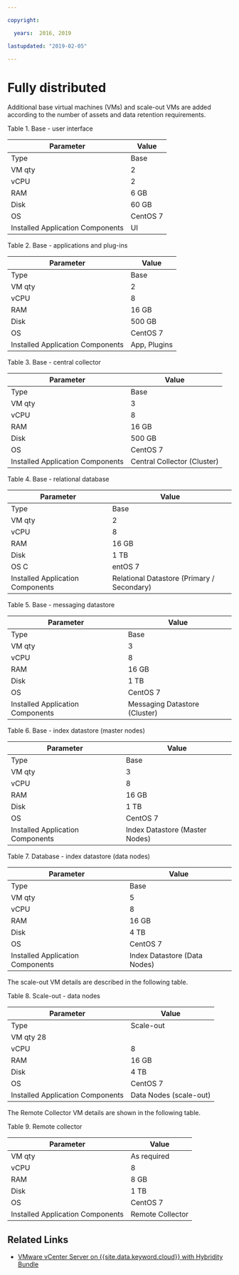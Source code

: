 ```yaml
---

copyright:

  years:  2016, 2019

lastupdated: "2019-02-05"

---
```


# Fully distributed

Additional base virtual machines (VMs) and scale-out VMs are added according to the number of assets and data retention requirements.

Table 1. Base - user interface

|Parameter	|Value|
|---|---|
|Type	|Base|
|VM qty	|2|
|vCPU	|2|
|RAM	|6 GB|
|Disk	|60 GB|
|OS	|CentOS 7|
|Installed Application Components	|UI|

Table 2. Base - applications and plug-ins

|Parameter	|Value|
|---|---|
|Type	|Base|
|VM qty	|2|
|vCPU	|8|
|RAM	|16 GB|
|Disk	|500 GB|
|OS	|CentOS 7|
|Installed Application Components	|App, Plugins|

Table 3. Base - central collector

|Parameter	|Value |
|---|---|
|Type	|Base |
|VM qty	|3 |
|vCPU	|8 |
|RAM	|16 GB |
|Disk	|500 GB |
|OS	|CentOS 7 |
|Installed Application Components	|Central Collector (Cluster) |

Table 4. Base - relational database

|Parameter	|Value |
|---|---|
|Type	|Base |
|VM qty	|2 |
|vCPU	|8 |
|RAM	|16 GB |
|Disk	|1 TB |
|OS	C|entOS 7 |
|Installed Application Components	|Relational Datastore (Primary / Secondary) |

Table 5. Base - messaging datastore

|Parameter	|Value |
|---|---|
|Type	|Base |
|VM qty	|3 |
|vCPU	|8 |
|RAM	|16 GB |
|Disk	|1 TB |
|OS	|CentOS 7 |
|Installed Application Components	|Messaging Datastore (Cluster) |

Table 6. Base - index datastore (master nodes)

|Parameter	|Value |
|---|---|
|Type	|Base |
|VM qty	|3 |
|vCPU	|8 |
|RAM	|16 GB |
|Disk	|1 TB |
|OS	|CentOS 7 |
|Installed Application Components	|Index Datastore (Master Nodes) |

Table 7. Database - index datastore (data nodes)

|Parameter	|Value |
|---|---|
|Type	|Base |
|VM qty	|5 |
|vCPU	|8 |
|RAM	|16 GB |
|Disk	|4 TB |
|OS	|CentOS 7 |
|Installed Application Components	|Index Datastore (Data Nodes) |

The scale-out VM details are described in the following table.

Table 8. Scale-out - data nodes

|Parameter	|Value |
|---|---|
|Type	|Scale-out |
|VM qty	28 |
|vCPU	|8 |
|RAM	|16 GB |
|Disk	|4 TB |
|OS	|CentOS 7 |
|Installed Application Components	|Data Nodes (scale-out) |

The Remote Collector VM details are shown in the following table.

Table 9. Remote collector

|Parameter	|Value |
|---|---|
|VM qty	|As required |
|vCPU	|8 |
|RAM	|8 GB |
|Disk	|1 TB |
|OS	|CentOS 7 |
|Installed Application Components	|Remote Collector |

## Related Links

* [VMware vCenter Server on {{site.data.keyword.cloud}} with Hybridity Bundle](/docs/services/vmwaresolutions/archiref/vcs?topic=vmware-solutions-vcenter-server-on-ibm-cloud-with-hybridity-bundle-overview)
